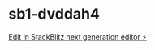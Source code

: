 # sb1-dvddah4

[Edit in StackBlitz next generation editor ⚡️](https://stackblitz.com/~/github.com/ArtemZhigarev/sb1-dvddah4)